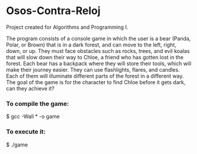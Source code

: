 # Osos-Contra-Reloj
Project created for Algorithms and Programming I.

The program consists of a console game in which the user is a bear (Panda, Polar, or Brown) that is in a dark forest, and can move to the left, right, down, or up. They must face obstacles such as rocks, trees, and evil koalas that will slow down their way to Chloe, a friend who has gotten lost in the forest. Each bear has a backpack where they will store their tools, which will make their journey easier. They can use flashlights, flares, and candles. Each of them will illuminate different parts of the forest in a different way. The goal of the game is for the character to find Chloe before it gets dark, can they achieve it?

### To compile the game:
$ gcc -Wall * -o game

### To execute it:
$ ./game
